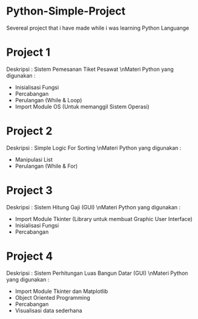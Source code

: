 # Python-Simple-Project
Severeal project that i have made while i was learning Python Languange

# Project 1
Deskripsi : Sistem Pemesanan Tiket Pesawat
\nMateri Python yang digunakan :
- Inisialisasi Fungsi
- Percabangan
- Perulangan (While & Loop)
- Import Module OS (Untuk memanggil Sistem Operasi)

# Project 2
Deskripsi : Simple Logic For Sorting
\nMateri Python yang digunakan :
- Manipulasi List
- Perulangan (While & For)

# Project 3
Deskripsi : Sistem Hitung Gaji (GUI)
\nMateri Python yang digunakan :
- Import Module Tkinter (Library untuk membuat Graphic User Interface)
- Inisialisasi Fungsi
- Percabangan

# Project 4
Deskripsi : Sistem Perhitungan Luas Bangun Datar (GUI)
\nMateri Python yang digunakan :
- Import Module Tkinter dan Matplotlib
- Object Oriented Programming
- Percabangan
- Visualisasi data sederhana
